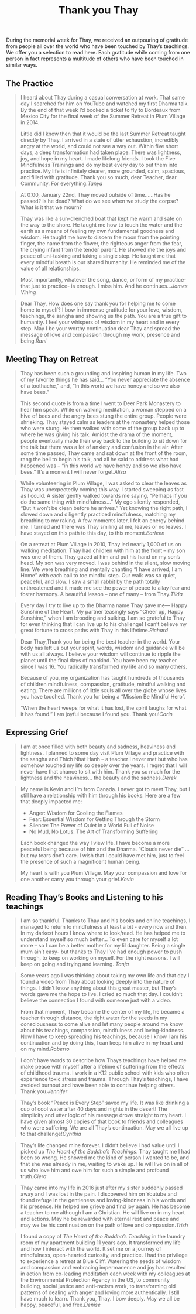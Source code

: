 ﻿---
title: Thank you Thay
# author: Young nuns of Dieu Tram Nunnery
---

<p class="editors-preface">During the memorial week for Thay, we received an outpouring of gratitude from people all over the world who have been touched by Thay’s teachings. We offer you a selection to read here. Each gratitude while coming from one person in fact represents a multitude of others who have been touched in similar ways.</p>

## The Practice

> I heard about Thay during a casual conversation at work. That same day I searched for him on YouTube and watched my first Dharma talk. By the end of that week I’d booked a ticket to fly to Bordeaux from Mexico City for the final week of the Summer Retreat in Plum Village in 2014. 
> 
> Little did I know then that it would be the last Summer Retreat taught directly by Thay. I arrived in a state of utter exhaustion, incredibly angry at the world, and could not see a way out. Within five short days, a deep transformation had taken place. There was lightness, joy, and hope in my heart. I made lifelong friends. I took the Five Mindfulness Trainings and do my best every day to put them into practice. My life is infinitely clearer, more grounded, calm, spacious, and filled with gratitude. Thank you so much, dear Teacher, dear Community. For everything.<cite>Tanya</cite>


> At 0:00, January 22nd, Thay moved outside of time……Has he passed? Is he dead? What do we see when we study the corpse? What is it that we mourn?
> 
> Thay was like a sun-drenched boat that kept me warm and safe on the way to the shore. He taught me how to touch the water and the earth as a means of feeling my own fundamental goodness and wisdom. He taught me how to discern the moon from the pointing finger, the name from the flower, the righteous anger from the fear, the crying infant from the tender parent. He showed me the joys and peace of uni-tasking and taking a single step. He taught me that every mindful breath is our shared humanity. He reminded me of the value of all relationships.
> 
> Most importantly, whatever the song, dance, or form of my practice- that just to practice- is enough. I miss him. And he continues…<cite>James Vining</cite>


> Dear Thay, How does one say thank you for helping me to come home to myself? I bow in immense gratitude for your love, wisdom, teachings, the sangha and showing us the path. You are a true gift to humanity. I feel your whispers of wisdom in my heart and in every step. May I be your worthy continuation dear Thay and spread the message of love and compassion through my work, presence and being.<cite>Rani</cite>

## Meeting Thay on Retreat

> Thay has been such a grounding and inspiring human in my life. Two of my favorite things he has said…
“You never appreciate the absence of a toothache,” and,
“In this world we have honey and so we also have bees.” 
> 
> This second quote is from a time I went to Deer Park Monastery to hear him speak. While on walking meditation, a woman stepped on a hive of bees and the angry bees stung the entire group. People were shrieking. Thay stayed calm as leaders at the monastery helped those who were stung. He then walked with some of the group back up to where he was giving his talk. Amidst the drama of the moment, people eventually made their way back to the building to sit down for the talk but there was a lot of anxiety and confusion in the air. After some time passed, Thay came and sat down at the front of the room, rang the bell to begin his talk, and all he said to address what had happened was – “in this world we have honey and so we also have bees.” It’s a moment I will never forget.<cite>Alisa</cite>


> While volunteering in Plum Village, I was asked to clear the leaves as Thay was unexpectedly coming this way. I started sweeping as fast as I could. A sister gently walked towards me saying, “Perhaps if you do the same thing with mindfulness…” My ego silently responded, “But it won’t be clean before he arrives.” Yet knowing the right path, I slowed down and diligently practiced mindfulness, matching my breathing to my raking. A few moments later, I felt an energy behind me. I turned and there was Thay smiling at me, leaves or no leaves. I have stayed on this path to this day, to this moment.<cite>Earleen</cite>

> On a retreat at Plum Village in 2010, Thay led nearly 1,000 of us on walking meditation. Thay had children with him at the front – my son was one of them. Thay gazed at him and put his hand on my son’s head. My son was very moved. I was behind in the silent, slow moving line. We were breathing and mentally chanting “I have arrived, I am Home” with each ball to toe mindful step. Our walk was so quiet, peaceful, and slow. I saw a small rabbit by the path totally unthreatened and it made me see the power of peace to allay fear and foster harmony. A beautiful lesson – one of many – from Thay.<cite>Tilda</cite>

> Every day I try to live up to the Dharma name Thay gave me— Happy Sunshine of the Heart. My partner teasingly says “Cheer up, Happy Sunshine,” when I am brooding and sulking. I am so grateful to Thay for even thinking that I can live up to his challenge! I can’t believe my great fortune to cross paths with Thay in this lifetime.<cite>Richard</cite>


> Dear Thay,Thank you for being the best teacher in the world. Your body has left us but your spirit, words, wisdom and guidance will be with us all always. I believe your wisdom will continue to ripple the planet until the final days of mankind. You have been my teacher since I was 16. You radically transformed my life and so many others.
> 
> Because of you, my organization has taught hundreds of thousands of children mindfulness, compassion, gratitude, mindful walking and eating. There are millions of little souls all over the globe whose lives you have touched. Thank you for being a “Mission Be Mindful Hero”.
> 
> “When the heart weeps for what it has lost, the spirit laughs for what it has found.” I am joyful because I found you. Thank you!<cite>Carin</cite>

## Expressing Grief

> I am at once filled with both beauty and sadness, heaviness and lightness. I planned to some day visit Plum Village and practice with the sangha and Thich Nhat Hanh – a teacher I never met but who has somehow touched my life so deeply over the years. I regret that I will never have that chance to sit with him. Thank you so much for the lightness and the heaviness… the beauty and the sadness.<cite>Derek</cite>


> My name is Kevin and I’m from Canada. I never got to meet Thay, but I still have a relationship with him through his books. Here are a few that deeply impacted me:
> 
> - Anger: Wisdom for Cooling the Flames
> - Fear: Essential Wisdom for Getting Through the Storm
> - Silence: The Power of Quiet in a World Full of Noise
> - No Mud, No Lotus: The Art of Transforming Suffering
> 
> Each book changed the way I view life. I have become a more peaceful being because of him and the Dharma. “Clouds never die” … but my tears don’t care. I wish that I could have met him, just to feel the presence of such a magnificent human being.
> 
> My heart is with you Plum Village. May your compassion and love for one another carry you through your grief.<cite>Kevin</cite> 

## Reading Thay’s Books and Listening to his teachings

> I am so thankful. Thanks to Thay and his books and online teachings, I managed to return to mindfulness at least a bit - every now and then. In my darkest hours I know where to look/read. He has helped me to understand myself so much better… To even care for myself a lot more – so I can be a better mother for my lil daughter. Being a single mum ain’t easy- but thanks to Thay I’ve had enough power to push through, to keep on working on myself. For the right reasons. I will keep on going and trying and learning. <cite>Tanja</cite> 


> Some years ago I was thinking about taking my own life and that day I found a video from Thay about looking deeply into the nature of things. I didn’t know anything about this great master, but Thay’s words gave me the hope to live. I cried so much that day. I couldn’t believe the connection I found with someone just with a video. 
> 
> From that moment, Thay became the center of my life, he became a teacher through distance, the right water for the seeds in my consciousness to come alive and let many people around me know about his teachings, compassion, mindfulness and loving-kindness. Now I have to keep spreading his teachings, because I know I am his continuation and by doing this, I can keep him alive in my heart and on my mind.<cite>Roberto</cite>


> I don’t have words to describe how Thays teachings have helped me make peace with myself after a lifetime of suffering from the effects of childhood trauma. I work in a K12 public school with kids who often experience toxic stress and trauma. Through Thay’s teachings, I have avoided burnout and have been able to continue helping others. Thank you.<cite>Jennifer</cite>

> Thay’s book “Peace is Every Step” saved my life. It was like drinking a cup of cool water after 40 days and nights in the desert! The simplicity and utter logic of his message drove straight to my heart. I have given almost 30 copies of that book to friends and colleagues who were suffering. We are all Thay’s continuation. May we all live up to that challenge!<cite>Cynthia</cite>

> Thay’s life changed mine forever. I didn’t believe I had value until I picked up *The Heart of the Buddha’s Teachings*. Thay taught me I had been so wrong. He showed me the kind of person I wanted to be, and that she was already in me, waiting to wake up. He will live on in all of us who love him and owe him for such a simple and profound truth.<cite>Ciera</cite>

> Thay came into my life in 2016 just after my sister suddenly passed away and I was lost in the pain. I discovered him on Youtube and found refuge in the gentleness and loving-kindness in his words and his presence. He helped me grieve and find joy again. He has become a teacher to me although I am a Christian. He will live on in my heart and actions. May he be rewarded with eternal rest and peace and may we be his continuation on the path of love and compassion.<cite>Trish</cite>

> I found a copy of *The Heart of the Buddha’s Teaching* in the laundry room of my apartment building 11 years ago. It transformed my life and how I interact with the world. It set me on a journey of mindfulness, open-hearted curiosity, and practice. I had the privilege to experience a retreat at Blue Cliff. Watering the seeds of wisdom and compassion and embracing impermanence and joy has resulted in action from co-leading meditation each week with my colleagues at the Environmental Protection Agency in the US, to community building, social justice and anti-racism work, to transforming old patterns of dealing with anger and loving more authentically. I still have much to learn. Thank you, Thay. I bow deeply. May we all be happy, peaceful, and free.<cite>Denise</cite>
